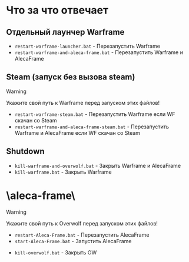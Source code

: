 # Что за что отвечает

## Отдельный лаунчер Warframe
- `restart-warframe-launcher.bat` - Перезапустить Warframe
- `restart-warframe-and-aleca-frame.bat` - Перезапустить Warframe и AlecaFrame

## Steam (запуск без вызова steam)
> [!warning]
> Укажите свой путь к Warframe перед запуском этих файлов!
> - `restart-warframe-steam.bat` - Перезапустить Warframe если WF скачан со Steam
> - `restart-warframe-and-aleca-frame-steam.bat` - Перезапустить Warframe и AlecaFrame если WF скачан со Steam

## Shutdown
- `kill-warframe-and-overwolf.bat` - Закрыть Warframe и AlecaFrame
- `kill-warframe.bat` - Закрыть Warframe

# \aleca-frame\
> [!warning]
> Укажите свой путь к Overwolf перед запуском этих файлов!
> - `restart-Aleca-Frame.bat` - Перезапустить AlecaFrame
> - `start-Aleca-Frame.bat` - Запустить AlecaFrame

- `kill-overwolf.bat` - Закрыть OW
